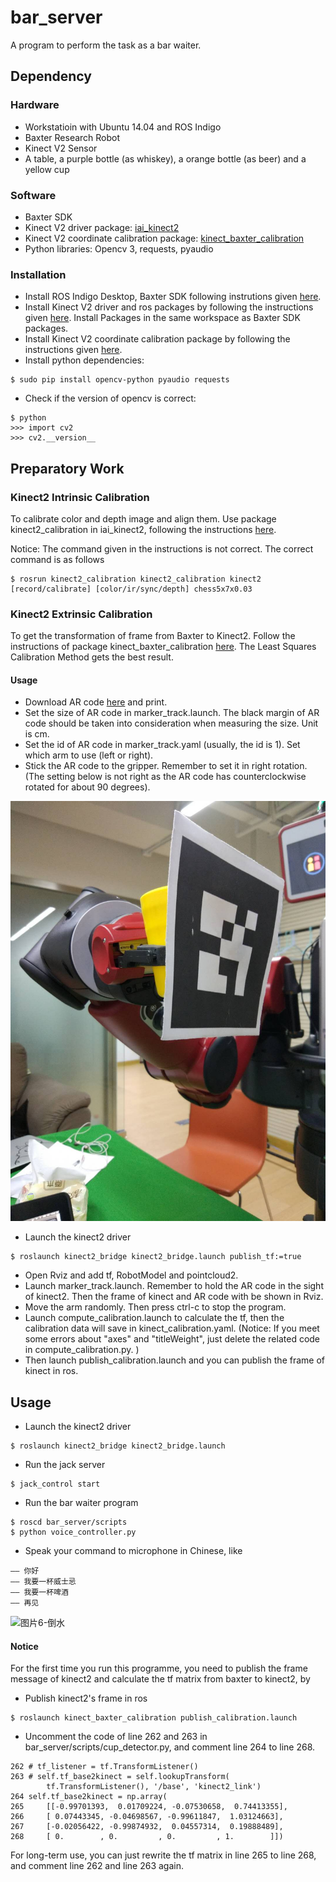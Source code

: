 # bar_server

A program to perform the task as a bar waiter.

## Dependency

### Hardware

* Workstatioin with Ubuntu 14.04 and ROS Indigo
* Baxter Research Robot
* Kinect V2 Sensor
* A table, a purple bottle (as whiskey), a orange bottle (as beer) and a yellow cup

### Software

* Baxter SDK
* Kinect V2 driver package: [iai_kinect2](https://github.com/code-iai/iai_kinect2)
* Kinect V2 coordinate calibration package: [kinect_baxter_calibration](https://github.com/ShibataLab/kinect_baxter_calibration)
* Python libraries: Opencv 3, requests, pyaudio

### Installation

* Install ROS Indigo Desktop, Baxter SDK following instrutions given [here](http://sdk.rethinkrobotics.com/wiki/Workstation_Setup).
* Install Kinect V2 driver and ros packages by following the instructions given [here](https://github.com/code-iai/iai_kinect2). Install Packages in the same workspace as Baxter SDK packages.
* Install Kinect V2 coordinate calibration package by following the instructions given [here](https://github.com/ShibataLab/kinect_baxter_calibration).
* Install python dependencies:

```
$ sudo pip install opencv-python pyaudio requests
```

* Check if the version of opencv is correct:

```
$ python
>>> import cv2
>>> cv2.__version__
```

## Preparatory Work

### Kinect2 Intrinsic Calibration

To calibrate color and depth image and align them. Use package kinect2_calibration in iai_kinect2, following the instructions [here](https://github.com/code-iai/iai_kinect2/tree/master/kinect2_calibration). 

Notice: The command given in the instructions is not correct. The correct command is as follows

```
$ rosrun kinect2_calibration kinect2_calibration kinect2 [record/calibrate] [color/ir/sync/depth] chess5x7x0.03
```

### Kinect2 Extrinsic Calibration

To get the transformation of frame from Baxter to Kinect2. Follow the instructions of  package kinect_baxter_calibration [here](https://github.com/ShibataLab/kinect_baxter_calibration). The Least Squares Calibration Method gets the best result.

#### Usage

* Download AR code [here](https://github.com/ros-perception/ar_track_alvar/tree/melodic-devel/ar_track_alvar/markers) and print.
* Set the size of AR code in marker_track.launch. The black margin of AR code should be taken into consideration when measuring the size. Unit is cm.
* Set the id of AR code in marker_track.yaml (usually, the id is 1). Set which arm to use (left or right).
* Stick the AR code to the gripper. Remember to set it in right rotation. (The setting below is not right as the AR code has counterclockwise rotated for about 90 degrees).

![calibration](./picture/calibration.jpg)

* Launch the kinect2 driver

```
$ roslaunch kinect2_bridge kinect2_bridge.launch publish_tf:=true
```

* Open Rviz and add tf, RobotModel and pointcloud2.
* Launch marker_track.launch. Remember to hold the AR code in the sight of kinect2. Then the frame of kinect and AR code with be shown in Rviz.
* Move the arm randomly. Then press ctrl-c to stop the program.
* Launch compute_calibration.launch to calculate the tf, then the calibration data will save in kinect_calibration.yaml. (Notice: If you meet some errors about "axes" and "titleWeight", just delete the related code in compute_calibration.py. )
*  Then launch publish_calibration.launch and you can publish the frame of kinect in ros.

## Usage

* Launch the kinect2 driver

```
$ roslaunch kinect2_bridge kinect2_bridge.launch
```

* Run the jack server

```
$ jack_control start
```

* Run the bar waiter program

```
$ roscd bar_server/scripts
$ python voice_controller.py
```

* Speak your command to microphone in Chinese, like

```
—— 你好
—— 我要一杯威士忌
—— 我要一杯啤酒
—— 再见
```

![图片6-倒水](./picture/图片6-倒水.jpeg)

#### Notice

For the first time you run this programme, you need to publish the frame message of kinect2 and calculate the tf matrix from baxter to kinect2, by

* Publish kinect2's frame in ros

```
$ roslaunch kinect_baxter_calibration publish_calibration.launch
```

* Uncomment the code of line 262 and 263 in bar_server/scripts/cup_detector.py, and comment line 264 to line 268.

```
262	# tf_listener = tf.TransformListener()
263	# self.tf_base2kinect = self.lookupTransform(
		tf.TransformListener(), '/base', 'kinect2_link')
264	self.tf_base2kinect = np.array(
265		[[-0.99701393,  0.01709224, -0.07530658,  0.74413355],
266		[ 0.07443345, -0.04698567, -0.99611847,  1.03124663],
267		[-0.02056422, -0.99874932,  0.04557314,  0.19888489],
268		[ 0.        , 0.         , 0.         , 1.        ]])
```

For long-term use, you can just rewrite the tf matrix in line 265 to line 268, and comment line 262 and line 263 again.